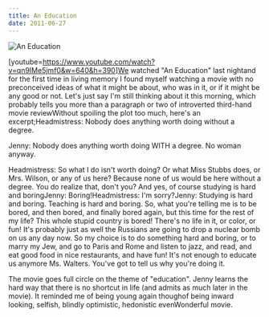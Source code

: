 ```yaml
---
title: An Education
date: 2011-06-27
---
```


![An Education](https://source.unsplash.com/jpkvklXwt98/1600x900)

[youtube=https://www.youtube.com/watch?v=qn9IMe5jmf0&w=640&h=390]We watched "An Education" last nightand for the first time in living memory I found myself watching a movie with no preconceived ideas of what it might be about, who was in it, or if it might be any good or not. Let's just say I'm still thinking about it this morning, which probably tells you more than a paragraph or two of introverted third-hand movie reviewWithout spoiling the plot too much, here's an excerpt;Headmistress: Nobody does anything worth doing without a degree.

Jenny: Nobody does anything worth doing WITH a degree. No woman anyway.

Headmistress: So what I do isn't worth doing? Or what Miss Stubbs does, or Mrs. Wilson, or any of us here? Because none of us would be here without a degree. You do realize that, don't you? And yes, of course studying is hard and boringJenny: Boring!Headmistress: I'm sorry?Jenny: Studying is hard and boring. Teaching is hard and boring. So, what you're telling me is to be bored, and then bored, and finally bored again, but this time for the rest of my life? This whole stupid country is bored! There's no life in it, or color, or fun! It's probably just as well the Russians are going to drop a nuclear bomb on us any day now. So my choice is to do something hard and boring, or to marry my Jew, and go to Paris and Rome and listen to jazz, and read, and eat good food in nice restaurants, and have fun! It's not enough to educate us anymore Ms. Walters. You've got to tell us why you're doing it.

The movie goes full circle on the theme of "education". Jenny learns the hard way that there is no shortcut in life (and admits as much later in the movie). It reminded me of being young again thoughof being inward looking, selfish, blindly optimistic, hedonistic evenWonderful movie.